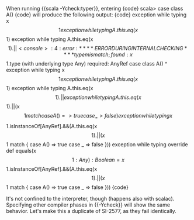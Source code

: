 When running {{scala -Ycheck:typer}}, entering
{code}
scala> case class A()
{code}
will produce the following output:
{code}
exception while typing x$$1
exception while typing A.this.eq(x$$1)
exception while typing A.this.eq(x$$1).||
<console>:4: error: **** ERROR DURING INTERNAL CHECKING ****
type mismatch;
 found   : x$$1.type (with underlying type Any)
 required: AnyRef
       case class A()
                  ^
exception while typing x$$1
exception while typing A.this.eq(x$$1)
exception while typing A.this.eq(x$$1).||
exception while typing A.this.eq(x$$1).||(x$$1 match {
  case A() => true
  case _ => false
})
exception while typing x$$1.isInstanceOf[AnyRef].&&(A.this.eq(x$$1).||(x$$1 match {
  case A() => true
  case _ => false
}))
exception while typing override def equals(x$$1: Any): Boolean = x$$1.isInstanceOf[AnyRef].&&(A.this.eq(x$$1).||(x$$1 match {
  case A() => true
  case _ => false
}))
{code}

It's not confined to the interpreter, though (happens also with scalac). Specifying other compiler phases in {{-Ycheck}} will show the same behavior.
Let's make this a duplicate of SI-2577, as they fail identically.
